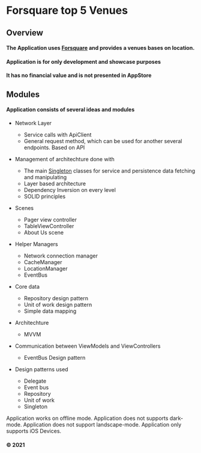 # Forsquare top 5 Venues
## Overview
#### The Application uses [Forsquare](https://developer.foursquare.com/) and provides a venues bases on location.

#### Application is for only development and showcase purposes
#### It has no financial value and is not presented in AppStore


## Modules

#### Application consists of several ideas and modules

* Network Layer
    - Service calls with ApiClient
    - General request method, which can be used for another several endpoints. Based on API
* Management of architechture done with
    - The main [Singleton](https://en.wikipedia.org/wiki/Singleton_pattern) classes for service and persistence data fetching and manipulating
    - Layer based architecture
    - Dependency Inversion on every level
    - SOLID principles
* Scenes
    - Pager view controller
    - TableViewController
    - About Us scene
* Helper Managers
    - Network connection manager
    - CacheManager
    - LocationManager
    - EventBus
* Core data
    - Repository design pattern
    - Unit of work design pattern
    - Simple data mapping
    
* Architechture
    - MVVM
* Communication between ViewModels and ViewControllers
    - EventBus Design pattern
    
    
    
* Design patterns used 
    - Delegate
    - Event bus
    - Repository
    - Unit of work
    - Singleton

Application works on offline mode.
Application does not supports dark-mode.
Application does not support landscape-mode.
Application only supports iOS Devices.

#### © 2021

